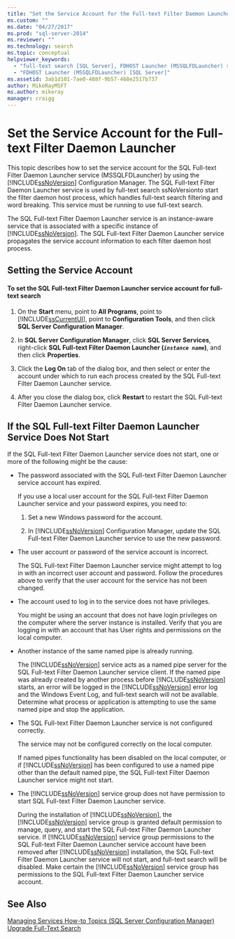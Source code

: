 ```yaml
---
title: "Set the Service Account for the Full-text Filter Daemon Launcher | Microsoft Docs"
ms.custom: ""
ms.date: "04/27/2017"
ms.prod: "sql-server-2014"
ms.reviewer: ""
ms.technology: search
ms.topic: conceptual
helpviewer_keywords: 
  - "full-text search [SQL Server], FDHOST Launcher (MSSQLFDLauncher) service account"
  - "FDHOST Launcher (MSSQLFDLauncher) [SQL Server]"
ms.assetid: 3ab1d101-7ae0-488f-9b57-468e2517b737
author: MikeRayMSFT
ms.author: mikeray
manager: craigg
---
```

# Set the Service Account for the Full-text Filter Daemon Launcher
  This topic describes how to set the service account for the SQL Full-text Filter Daemon Launcher service (MSSQLFDLauncher) by using the [!INCLUDE[ssNoVersion](../../includes/ssnoversion-md.md)] Configuration Manager. The SQL Full-text Filter Daemon Launcher service is used by full-text search ssNoVersionto start the filter daemon host process, which handles full-text search filtering and word breaking. This service must be running to use full-text search.  
  
 The SQL Full-text Filter Daemon Launcher service is an instance-aware service that is associated with a specific instance of [!INCLUDE[ssNoVersion](../../includes/ssnoversion-md.md)]. The SQL Full-text Filter Daemon Launcher service propagates the service account information to each filter daemon host process.  
  
  
##  <a name="setting"></a> Setting the Service Account  
  
#### To set the SQL Full-text Filter Daemon Launcher service account for full-text search  
  
1.  On the **Start** menu, point to **All Programs**, point to [!INCLUDE[ssCurrentUI](../../includes/sscurrentui-md.md)], point to **Configuration Tools**, and then click **SQL Server Configuration Manager**.  
  
2.  In **SQL Server Configuration Manager**, click **SQL Server Services**, right-click **SQL Full-text Filter Daemon Launcher (*`instance name`*)**, and then click **Properties**.  
  
3.  Click the **Log On** tab of the dialog box, and then select or enter the account under which to run each process created by the SQL Full-text Filter Daemon Launcher service.  
  
4.  After you close the dialog box, click **Restart** to restart the SQL Full-text Filter Daemon Launcher service.  
  
  
##  <a name="error"></a> If the SQL Full-text Filter Daemon Launcher Service Does Not Start  
 If the SQL Full-text Filter Daemon Launcher service does not start, one or more of the following might be the cause:  
  
-   The password associated with the SQL Full-text Filter Daemon Launcher service account has expired.  
  
     If you use a local user account for the SQL Full-text Filter Daemon Launcher service and your password expires, you need to:  
  
    1.  Set a new Windows password for the account.  
  
    2.  In [!INCLUDE[ssNoVersion](../../includes/ssnoversion-md.md)] Configuration Manager, update the SQL Full-text Filter Daemon Launcher service to use the new password.  
  
-   The user account or password of the service account is incorrect.  
  
     The SQL Full-text Filter Daemon Launcher service might attempt to log in with an incorrect user account and password. Follow the procedures above to verify that the user account for the service has not been changed.  
  
-   The account used to log in to the service does not have privileges.  
  
     You might be using an account that does not have login privileges on the computer where the server instance is installed. Verify that you are logging in with an account that has User rights and permissions on the local computer.  
  
-   Another instance of the same named pipe is already running.  
  
     The [!INCLUDE[ssNoVersion](../../includes/ssnoversion-md.md)] service acts as a named pipe server for the SQL Full-text Filter Daemon Launcher service client. If the named pipe was already created by another process before [!INCLUDE[ssNoVersion](../../includes/ssnoversion-md.md)] starts, an error will be logged in the [!INCLUDE[ssNoVersion](../../includes/ssnoversion-md.md)] error log and the Windows Event Log, and full-text search will not be available.  Determine what process or application is attempting to use the same named pipe and stop the application.  
  
-   The SQL Full-text Filter Daemon Launcher service is not configured correctly.  
  
     The service may not be configured correctly on the local computer.  
  
     If named pipes functionality has been disabled on the local computer, or if [!INCLUDE[ssNoVersion](../../includes/ssnoversion-md.md)] has been configured to use a named pipe other than the default named pipe, the SQL Full-text Filter Daemon Launcher service might not start.  
  
-   The [!INCLUDE[ssNoVersion](../../includes/ssnoversion-md.md)] service group does not have permission to start SQL Full-text Filter Daemon Launcher service.  
  
     During the installation of [!INCLUDE[ssNoVersion](../../includes/ssnoversion-md.md)], the [!INCLUDE[ssNoVersion](../../includes/ssnoversion-md.md)] service group is granted default permission to manage, query, and start the SQL Full-text Filter Daemon Launcher service. If [!INCLUDE[ssNoVersion](../../includes/ssnoversion-md.md)] service group permissions to the SQL Full-text Filter Daemon Launcher service account have been removed after [!INCLUDE[ssNoVersion](../../includes/ssnoversion-md.md)] installation, the SQL Full-text Filter Daemon Launcher service will not start, and full-text search will be disabled. Make certain the [!INCLUDE[ssNoVersion](../../includes/ssnoversion-md.md)] service group has permissions to the SQL Full-text Filter Daemon Launcher service account.  
  
  
## See Also  
 [Managing Services How-to Topics &#40;SQL Server Configuration Manager&#41;](../../database-engine/managing-services-how-to-topics-sql-server-configuration-manager.md)  
 [Upgrade Full-Text Search](upgrade-full-text-search.md)  
  
  
